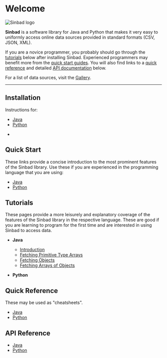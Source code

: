 # Welcome

![Sinbad logo](http://cs.berry.edu/sinbad/sinbad-logo-thumbnail.png)

**Sinbad** is a software library for Java and Python that makes it very easy to uniformly access online data sources provided in standard formats (CSV, JSON, XML).

If you are a novice programmer, you probably should go through the [tutorials](#tutorials) below after installing Sinbad. Experienced programmers may benefit more from the [quick start guides](#quick-start). You will also find links to a [quick reference](#quick-reference) and detailed [API documentation](#api-reference) below.

For a list of data sources, visit the [Gallery](gallery).



----

## Installation
Instructions for:
* [Java](install-java)
* [Python](install-python)
* ~~~Racket~~~

## Quick Start
These links provide a concise introduction to the most prominent features of the Sinbad library. Use these if you are experienced in the programming language that you are using:

* [Java](quick-start-java)
* [Python](quick-start-python)

## Tutorials
These pages provide a more leisurely and explanatory coverage of the features of the Sinbad library in the respective language. These are good if you are learning to program for the first time and are interested in using Sinbad to access data.

* **Java**
  + [Introduction](https://github.com/berry-cs/sinbad/blob/master/tutorials/java/welcome01.md)
  + [Fetching Primitive Type Arrays](https://github.com/berry-cs/sinbad/blob/master/tutorials/java/welcome02-arr.md)
  + [Fetching Objects](https://github.com/berry-cs/sinbad/blob/master/tutorials/java/welcome02-obj.md)
  + [Fetching Arrays of Objects](https://github.com/berry-cs/sinbad/blob/master/tutorials/java/welcome03-objs.md)
  
* **Python**

## Quick Reference
These may be used as "cheatsheets".

* [Java](quick-java)
* [Python](quick-python)


## API Reference

* [Java](api-datasource-java)
* [Python](api-datasource-python)



